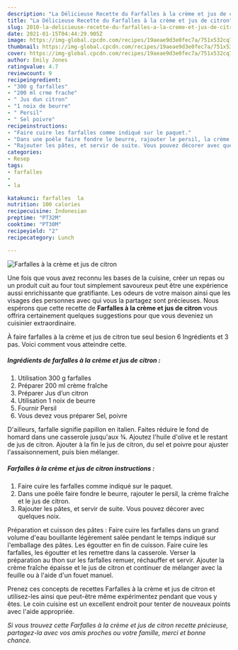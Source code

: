 ```yaml
---
description: "La Délicieuse Recette du Farfalles à la crème et jus de citron"
title: "La Délicieuse Recette du Farfalles à la crème et jus de citron"
slug: 2010-la-delicieuse-recette-du-farfalles-a-la-creme-et-jus-de-citron
date: 2021-01-15T04:44:29.905Z
image: https://img-global.cpcdn.com/recipes/19aeae9d3e0fec7a/751x532cq70/farfalles-a-la-creme-et-jus-de-citron-photo-principale-de-la-recette.jpg
thumbnail: https://img-global.cpcdn.com/recipes/19aeae9d3e0fec7a/751x532cq70/farfalles-a-la-creme-et-jus-de-citron-photo-principale-de-la-recette.jpg
cover: https://img-global.cpcdn.com/recipes/19aeae9d3e0fec7a/751x532cq70/farfalles-a-la-creme-et-jus-de-citron-photo-principale-de-la-recette.jpg
author: Emily Jones
ratingvalue: 4.7
reviewcount: 9
recipeingredient:
- "300 g farfalles"
- "200 ml crme frache"
- " Jus dun citron"
- "1 noix de beurre"
- " Persil"
- " Sel poivre"
recipeinstructions:
- "Faire cuire les farfalles comme indiqué sur le paquet."
- "Dans une poêle faire fondre le beurre, rajouter le persil, la crème fraîche et le jus de citron."
- "Rajouter les pâtes, et servir de suite. Vous pouvez décorer avec quelques noix."
categories:
- Resep
tags:
- farfalles
- 
- la

katakunci: farfalles  la 
nutrition: 100 calories
recipecuisine: Indonesian
preptime: "PT32M"
cooktime: "PT30M"
recipeyield: "2"
recipecategory: Lunch

---
```



![Farfalles à la crème et jus de citron](https://img-global.cpcdn.com/recipes/19aeae9d3e0fec7a/751x532cq70/farfalles-a-la-creme-et-jus-de-citron-photo-principale-de-la-recette.jpg)

Une fois que vous avez reconnu les bases de la cuisine, créer un repas ou un produit cuit au four tout simplement savoureux peut être une expérience aussi enrichissante que gratifiante. Les odeurs de votre maison ainsi que les visages des personnes avec qui vous la partagez sont précieuses. Nous espérons que cette recette de <strong> Farfalles à la crème et jus de citron </strong> vous offrira certainement quelques suggestions pour que vous deveniez un cuisinier extraordinaire.

<!--inarticleads1-->

À faire farfalles à la crème et jus de citron tue seul besion 6 Ingrédients et 3 pas. Voici comment vous atteindre cette.

##### Ingrédients de farfalles à la crème et jus de citron :

1. Utilisation 300 g farfalles
1. Préparer 200 ml crème fraîche
1. Préparer  Jus d’un citron
1. Utilisation 1 noix de beurre
1. Fournir  Persil
1. Vous devez vous préparer  Sel, poivre


D&#39;ailleurs, farfalle signifie papillon en italien. Faites réduire le fond de homard dans une casserole jusqu&#39;aux ¾. Ajoutez l&#39;huile d&#39;olive et le restant de jus de citron. Ajouter à la fin le jus de citron, du sel et poivre pour ajuster l&#39;assaisonnement, puis bien mélanger. 

<!--inarticleads2-->

##### Farfalles à la crème et jus de citron instructions :

1. Faire cuire les farfalles comme indiqué sur le paquet.
1. Dans une poêle faire fondre le beurre, rajouter le persil, la crème fraîche et le jus de citron.
1. Rajouter les pâtes, et servir de suite. Vous pouvez décorer avec quelques noix.


Préparation et cuisson des pâtes : Faire cuire les farfalles dans un grand volume d&#39;eau bouillante légèrement salée pendant le temps indiqué sur l&#39;emballage des pâtes. Les égoutter en fin de cuisson. Faire cuire les farfalles, les égoutter et les remettre dans la casserole. Verser la préparation au thon sur les farfalles remuer, réchauffer et servir. Ajouter la crème fraîche épaisse et le jus de citron et continuer de mélanger avec la feuille ou à l&#39;aide d&#39;un fouet manuel. 

<!--inarticleads1-->

<p>
Prenez ces concepts de recettes Farfalles à la crème et jus de citron et utilisez-les ainsi que peut-être même expérimentez pendant que vous y êtes. Le coin cuisine est un excellent endroit pour tenter de nouveaux points avec l'aide appropriée.
</p>

<p>
<i>Si vous trouvez cette Farfalles à la crème et jus de citron recette précieuse, partagez-la avec vos amis proches ou votre famille, merci et bonne chance.</i>
</p>
